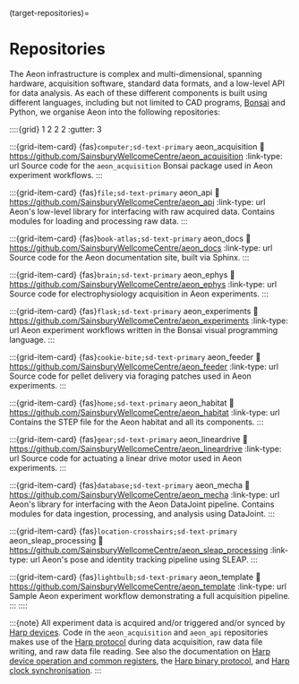 (target-repositories)=
# Repositories
The Aeon infrastructure is complex and multi-dimensional, spanning hardware, acquisition software, standard data formats, and a low-level API for data analysis. 
As each of these different components is built using different languages, including but not limited to CAD programs, [Bonsai](https://bonsai-rx.org/) and Python, we organise Aeon into the following repositories:

::::{grid} 1 2 2 2
:gutter: 3 

:::{grid-item-card} {fas}`computer;sd-text-primary` aeon_acquisition
:link: https://github.com/SainsburyWellcomeCentre/aeon_acquisition
:link-type: url
Source code for the `aeon_acquisition` Bonsai package used in 
Aeon experiment workflows.
:::

:::{grid-item-card} {fas}`file;sd-text-primary` aeon_api
:link: https://github.com/SainsburyWellcomeCentre/aeon_api
:link-type: url
Aeon's low-level library for interfacing with raw acquired data.
Contains modules for loading and processing raw data. 
:::

:::{grid-item-card} {fas}`book-atlas;sd-text-primary` aeon_docs
:link: https://github.com/SainsburyWellcomeCentre/aeon_docs
:link-type: url
Source code for the Aeon documentation site, built via Sphinx.
:::

:::{grid-item-card} {fas}`brain;sd-text-primary` aeon_ephys
:link: https://github.com/SainsburyWellcomeCentre/aeon_ephys
:link-type: url
Source code for electrophysiology acquisition in Aeon experiments.
:::

:::{grid-item-card} {fas}`flask;sd-text-primary` aeon_experiments
:link: https://github.com/SainsburyWellcomeCentre/aeon_experiments
:link-type: url
Aeon experiment workflows written in the Bonsai visual programming language.
:::

:::{grid-item-card} {fas}`cookie-bite;sd-text-primary` aeon_feeder
:link: https://github.com/SainsburyWellcomeCentre/aeon_feeder
:link-type: url
Source code for pellet delivery via foraging patches used in Aeon experiments.
:::

:::{grid-item-card} {fas}`home;sd-text-primary` aeon_habitat
:link: https://github.com/SainsburyWellcomeCentre/aeon_habitat
:link-type: url
Contains the STEP file for the Aeon habitat and all its components.
:::

:::{grid-item-card} {fas}`gear;sd-text-primary` aeon_lineardrive
:link: https://github.com/SainsburyWellcomeCentre/aeon_lineardrive
:link-type: url
Source code for actuating a linear drive motor used in Aeon experiments.
:::

:::{grid-item-card} {fas}`database;sd-text-primary` aeon_mecha
:link: https://github.com/SainsburyWellcomeCentre/aeon_mecha
:link-type: url
Aeon's library for interfacing with the Aeon DataJoint pipeline.
Contains modules for data ingestion, processing, and analysis using DataJoint.
:::

:::{grid-item-card} {fas}`location-crosshairs;sd-text-primary` aeon_sleap_processing
:link: https://github.com/SainsburyWellcomeCentre/aeon_sleap_processing
:link-type: url
Aeon's pose and identity tracking pipeline using SLEAP.
:::

:::{grid-item-card} {fas}`lightbulb;sd-text-primary` aeon_template
:link: https://github.com/SainsburyWellcomeCentre/aeon_template
:link-type: url
Sample Aeon experiment workflow demonstrating a full acquisition pipeline.
:::
::::

:::{note}
All experiment data is acquired and/or triggered and/or synced by 
[Harp devices](https://www.cf-hw.org/harp). 
Code in the `aeon_acquisition` and `aeon_api` repositories makes use of 
the [Harp protocol](harp-tech:articles/about) during data acquisition, 
raw data file writing, and raw data file reading. 
See also the documentation on 
[Harp device operation and common registers](harp-tech:protocol/Device), 
the [Harp binary protocol](harp-tech:protocol/BinaryProtocol-8bit), and 
[Harp clock synchronisation](harp-tech:protocol/SynchronizationClock).
:::